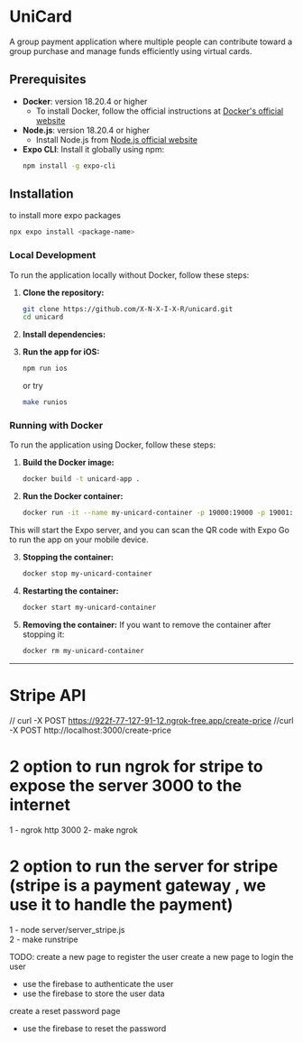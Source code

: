 

# UniCard

A group payment application where multiple people can contribute toward a group purchase and manage funds efficiently using virtual cards.

## Prerequisites
- **Docker**: version 18.20.4 or higher
  - To install Docker, follow the official instructions at [Docker's official website](https://docs.docker.com/get-docker/)
- **Node.js**: version 18.20.4 or higher
  - Install Node.js from [Node.js official website](https://nodejs.org/)
- **Expo CLI**: Install it globally using npm:
    ```bash
    npm install -g expo-cli
    ```

## Installation
to install more expo packages
```bash
npx expo install <package-name>
```
### Local Development

To run the application locally without Docker, follow these steps:

1. **Clone the repository:**
    ```bash
    git clone https://github.com/X-N-X-I-X-R/unicard.git
    cd unicard
    ```

2. **Install dependencies:**


3. **Run the app for iOS:**
    ```bash
    npm run ios
    ```
    or try  
    ```bash
    make runios
    ```


### Running with Docker

To run the application using Docker, follow these steps:

1. **Build the Docker image:**
    ```bash
    docker build -t unicard-app .
    ```

2. **Run the Docker container:**
    ```bash
    docker run -it --name my-unicard-container -p 19000:19000 -p 19001:19001 -p 19002:19002 -p 8081:8081 unicard-app
    ```

This will start the Expo server, and you can scan the QR code with Expo Go to run the app on your mobile device.

3. **Stopping the container:**
    ```bash
    docker stop my-unicard-container
    ```

4. **Restarting the container:**
    ```bash
    docker start my-unicard-container
    ```

5. **Removing the container:**
    If you want to remove the container after stopping it:
    ```bash
    docker rm my-unicard-container
    ```

---



# Stripe API 
// curl -X POST https://922f-77-127-91-12.ngrok-free.app/create-price
//curl -X POST http://localhost:3000/create-price


# 2 option to run ngrok  for stripe to expose the server 3000 to the internet 
1 - ngrok http 3000
2- make ngrok

#  2 option to  run the server for stripe  (stripe is a payment gateway , we use it to handle the payment)
1 - node server/server_stripe.js    
2 - make runstripe 




TODO: 
create a new page to register the user 
create a new page to login the user
* use the firebase to authenticate the user 
* use the firebase to store the user data

create a reset password page 
* use the firebase to reset the password
